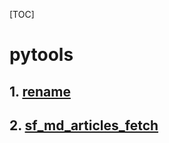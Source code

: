 [TOC]

# pytools

## 1. [rename](https://github.com/niewj/pytools/tree/master/file_rename)

## 2. [sf_md_articles_fetch](https://github.com/niewj/pytools/tree/master/sf_md_articles_fech)
